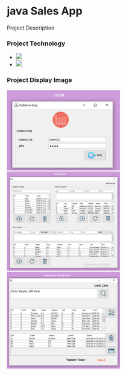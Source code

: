 # java Sales App
 Project Description

### Project Technology
- ![](https://cdn1.iconfinder.com/data/icons/hawcons/32/699239-icon-13-file-java-48.png)
- ![](https://cdn1.iconfinder.com/data/icons/hawcons/32/699251-icon-24-file-sql-48.png)

### Project Display Image
<p>
  
<a href="https://github.com/melisceliikk/java_sales_app/blob/master/screens/Screenshot(LOGIN).png" target="_blank">
<img src="https://github.com/melisceliikk/java_sales_app/blob/master/screens/Screenshot(LOGIN).png" width="300" style="max-width:100%;"></a>

<a href="https://github.com/melisceliikk/java_sales_app/blob/master/screens/Screenshot(DASHBOARD).png" target="_blank">
<img src="https://github.com/melisceliikk/java_sales_app/blob/master/screens/Screenshot(DASHBOARD).png" width="300" style="max-width:100%;"></a>

<a href="https://github.com/melisceliikk/java_sales_app/blob/master/screens/Screenshot(PERSONNEL%20DASHBOARD).png" target="_blank">
<img src="https://github.com/melisceliikk/java_sales_app/blob/master/screens/Screenshot(PERSONNEL%20DASHBOARD).png" width="300" style="max-width:100%;"></a>

</p>
